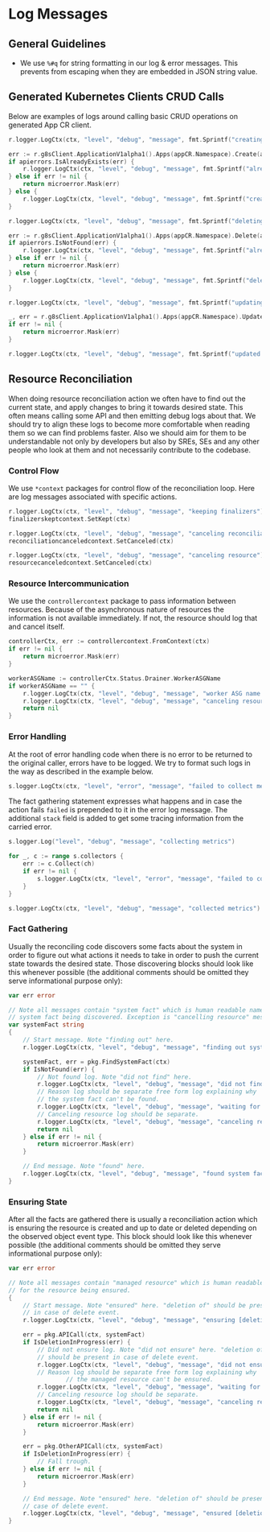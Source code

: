 # Log Messages



## General Guidelines

- We use `%#q` for string formatting in our log & error messages. This prevents
  from escaping when they are embedded in JSON string value.



## Generated Kubernetes Clients CRUD Calls

Below are examples of logs around calling basic CRUD operations on generated
App CR client.

```go
r.logger.LogCtx(ctx, "level", "debug", "message", fmt.Sprintf("creating App CR %#q in namespace %#q", appCR.Name, appCR.Namespace))

err := r.g8sClient.ApplicationV1alpha1().Apps(appCR.Namespace).Create(appCR.Name)
if apierrors.IsAlreadyExists(err) {
	r.logger.LogCtx(ctx, "level", "debug", "message", fmt.Sprintf("already created App CR %#q in namespace %#q", appCR.Name, appCR.Namespace))
} else if err != nil {
	return microerror.Mask(err)
} else {
	r.logger.LogCtx(ctx, "level", "debug", "message", fmt.Sprintf("created App CR %#q in namespace %#q", appCR.Name, appCR.Namespace))
}
```

```go
r.logger.LogCtx(ctx, "level", "debug", "message", fmt.Sprintf("deleting App CR %#q in namespace %#q", appCR.Name, appCR.Namespace))

err := r.g8sClient.ApplicationV1alpha1().Apps(appCR.Namespace).Delete(appCR.Name, &metav1.DeleteOptions{})
if apierrors.IsNotFound(err) {
	r.logger.LogCtx(ctx, "level", "debug", "message", fmt.Sprintf("already deleted App CR %#q in namespace %#q", appCR.Name, appCR.Namespace))
} else if err != nil {
	return microerror.Mask(err)
} else {
	r.logger.LogCtx(ctx, "level", "debug", "message", fmt.Sprintf("deleted App CR %#q in namespace %#q", appCR.Name, appCR.Namespace))
}
```

```go
r.logger.LogCtx(ctx, "level", "debug", "message", fmt.Sprintf("updating App CR %#q in namespace %#q", appCR.Name, appCR.Namespace))

_, err = r.g8sClient.ApplicationV1alpha1().Apps(appCR.Namespace).Update(appCR)
if err != nil {
	return microerror.Mask(err)
}

r.logger.LogCtx(ctx, "level", "debug", "message", fmt.Sprintf("updated App CR %#q in namespace %#q", appCR.Name, appCR.Namespace))
```



## Resource Reconciliation

When doing resource reconciliation action we often have to find out the current
state, and apply changes to bring it towards desired state. This often means
calling some API and then emitting debug logs about that. We should try to align
these logs to become more comfortable when reading them so we can find problems faster.
Also we should aim for them to be understandable not only by developers but also
by SREs, SEs and any other people who look at them and not necessarily
contribute to the codebase.



### Control Flow

We use `*context` packages for control flow of the reconciliation loop. Here are
log messages associated with specific actions.

```go
r.logger.LogCtx(ctx, "level", "debug", "message", "keeping finalizers")
finalizerskeptcontext.SetKept(ctx)

r.logger.LogCtx(ctx, "level", "debug", "message", "canceling reconciliation")
reconciliationcanceledcontext.SetCanceled(ctx)

r.logger.LogCtx(ctx, "level", "debug", "message", "canceling resource")
resourcecanceledcontext.SetCanceled(ctx)
```



### Resource Intercommunication

We use the `controllercontext` package to pass information between resources.
Because of the asynchronous nature of resources the information is not available
immediately. If not, the resource should log that and cancel itself.

```go
controllerCtx, err := controllercontext.FromContext(ctx)
if err != nil {
	return microerror.Mask(err)
}

workerASGName := controllerCtx.Status.Drainer.WorkerASGName
if workerASGName == "" {
	r.logger.LogCtx(ctx, "level", "debug", "message", "worker ASG name is not available yet")
	r.logger.LogCtx(ctx, "level", "debug", "message", "canceling resource")
	return nil
}
```



### Error Handling

At the root of error handling code when there is no error to be returned to the
original caller, errors have to be logged. We try to format such logs in the way
as described in the example below.

```go
s.logger.LogCtx(ctx, "level", "error", "message", "failed to collect metrics", "stack", microerror.Stack(microerror.Mask(err)))
```

The fact gathering statement expresses what happens and in case the action fails
`failed` is prepended to it in the error log message. The additional `stack`
field is added to get some tracing information from the carried error.

```go
s.logger.Log("level", "debug", "message", "collecting metrics")

for _, c := range s.collectors {
	err := c.Collect(ch)
	if err != nil {
		s.logger.LogCtx(ctx, "level", "error", "message", "failed to collect metrics", "stack", microerror.Stack(microerror.Mask(err)))
	}
}

s.logger.LogCtx(ctx, "level", "debug", "message", "collected metrics")
```



### Fact Gathering

Usually the reconciling code discovers some facts about the system in order to
figure out what actions it needs to take in order to push the current state
towards the desired state. Those discovering blocks should look like this
whenever possible (the additional comments should be omitted they serve
informational purpose only):

```go
var err error

// Note all messages contain "system fact" which is human readable name for the
// system fact being discovered. Exception is "cancelling resource" message.
var systemFact string
{
	// Start message. Note "finding out" here.
	r.logger.LogCtx(ctx, "level", "debug", "message", "finding out system fact")

	systemFact, err = pkg.FindSystemFact(ctx)
	if IsNotFound(err) {
		// Not found log. Note "did not find" here.
		r.logger.LogCtx(ctx, "level", "debug", "message", "did not find system fact")
		// Reason log should be separate free form log explaining why
		// the system fact can't be found.
		r.logger.LogCtx(ctx, "level", "debug", "message", "waiting for system fact to be created")
		// Canceling resource log should be separate.
		r.logger.LogCtx(ctx, "level", "debug", "message", "canceling resource")
		return nil
	} else if err != nil {
		return microerror.Mask(err)
	}

	// End message. Note "found" here.
	r.logger.LogCtx(ctx, "level", "debug", "message", "found system fact")
}
```



### Ensuring State

After all the facts are gathered there is usually a reconciliation action which
is ensuring the resource is created and up to date or deleted depending on the
observed object event type. This block should look like this whenever possible
(the additional comments should be omitted they serve informational purpose
only):

```go
var err error

// Note all messages contain "managed resource" which is human readable name
// for the resource being ensured.
{
	// Start message. Note "ensured" here. "deletion of" should be present
	// in case of delete event.
	r.logger.LogCtx(ctx, "level", "debug", "message", "ensuring [deletion of] managed resource")

	err = pkg.APICall(ctx, systemFact)
	if IsDeletionInProgress(err) {
		// Did not ensure log. Note "did not ensure" here. "deletion of"
		// should be present in case of delete event.
		r.logger.LogCtx(ctx, "level", "debug", "message", "did not ensure [deletion of] managed resource")
		// Reason log should be separate free form log explaining why
                // the managed resource can't be ensured.
		r.logger.LogCtx(ctx, "level", "debug", "message", "waiting for the API call to finish")
		// Canceling resource log should be separate.
		r.logger.LogCtx(ctx, "level", "debug", "message", "canceling resource")
		return nil
	} else if err != nil {
		return microerror.Mask(err)
	}

	err = pkg.OtherAPICall(ctx, systemFact)
	if IsDeletionInProgress(err) {
		// Fall trough.
	} else if err != nil {
		return microerror.Mask(err)
	}

	// End message. Note "ensured" here. "deletion of" should be present in
	// case of delete event.
	r.logger.LogCtx(ctx, "level", "debug", "message", "ensured [deletion of] managed resource is created")
}
```
